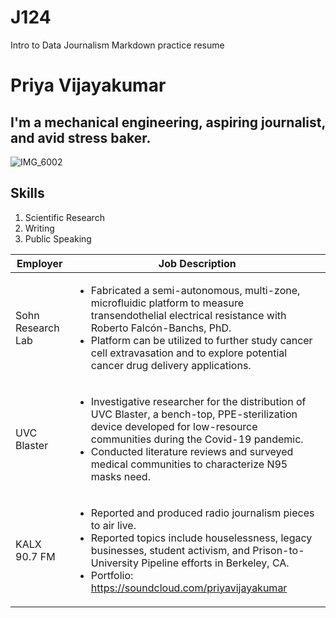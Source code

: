 # J124
Intro to Data Journalism Markdown practice resume
# Priya Vijayakumar
## I'm a mechanical engineering, aspiring journalist, and avid stress baker.
![IMG_6002](https://user-images.githubusercontent.com/87747630/126441525-96c552cb-9369-4b0c-b1ee-504b2c8df635.jpg)
## Skills
1. Scientific Research
2. Writing
3. Public Speaking

Employer | Job Description
------------ | -------------
Sohn Research Lab| <ul><li>Fabricated a semi-autonomous, multi-zone, microfluidic platform to measure transendothelial electrical resistance with Roberto Falcón-Banchs, PhD. </li><li>Platform can be utilized to further study cancer cell extravasation and to explore potential cancer drug delivery applications.</li></ul>
UVC Blaster| <ul><li>Investigative researcher for the distribution of UVC Blaster, a bench-top, PPE-sterilization device developed for low-resource communities during the Covid-19 pandemic. </li><li>Conducted literature reviews and surveyed medical communities to characterize N95 masks need.</li></ul>
KALX 90.7 FM| <ul><li>Reported and produced radio journalism pieces to air live. </li><li>Reported topics include houselessness, legacy businesses, student activism, and Prison-to-University Pipeline efforts in Berkeley, CA. </li><li>Portfolio: https://soundcloud.com/priyavijayakumar </li></ul>

